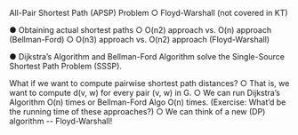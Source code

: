 All-Pair Shortest Path (APSP) Problem
    ○ Floyd-Warshall (not covered in KT)

● Obtaining actual shortest paths
    ○ O(n2) approach vs. O(n) approach (Bellman-Ford)
    ○ O(n3) approach vs. O(n2) approach (Floyd-Warshall)


● Dijkstra’s Algorithm and Bellman-Ford Algorithm solve the Single-Source
Shortest Path Problem (SSSP).

What if we want to compute pairwise shortest path distances?
○ That is, we want to compute d(v, w) for every pair (v, w) in G.
○ We can run Dijkstra’s Algorithm O(n) times or Bellman-Ford Algo O(n) times.
(Exercise: What’d be the running time of these approaches?)
○ We can think of a new (DP) algorithm -- Floyd-Warshall!
